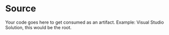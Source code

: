 # Source

Your code goes here to get consumed as an artifact.
Example: Visual Studio Solution, this would be the root.